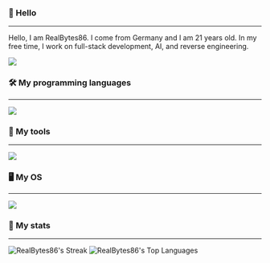 ### 👋 Hello
___
Hello, I am RealBytes86. I come from Germany and I am 21 years old. In my free time, I work on full-stack development, AI, and reverse engineering.

[![](https://visitcount.itsvg.in/api?id=RealBytes86&label=Profile%20Views&color=1&icon=0&pretty=false)](https://visitcount.itsvg.in)

### 🛠️ My programming languages
___
<img src="https://skillicons.dev/icons?i=c,cpp,cs,python,rust,java,js,php"/>

### 🧰 My tools
___
<img src="https://skillicons.dev/icons?i=git,mongodb,mysql,sqlite,nodejs,npm,nginx,docker"/>

### 🖥️ My OS
___
<img src="https://skillicons.dev/icons?i=linux,windows"/>

### 📖 My stats
___
![RealBytes86's Streak](https://github-readme-streak-stats.herokuapp.com/?user=RealBytes86&theme=tokyonight&hide_border=false) ![RealBytes86's Top Languages](https://github-readme-stats.vercel.app/api/top-langs/?username=RealBytes86&theme=tokyonight&show_icons=true&hide_border=false&layout=compact)
